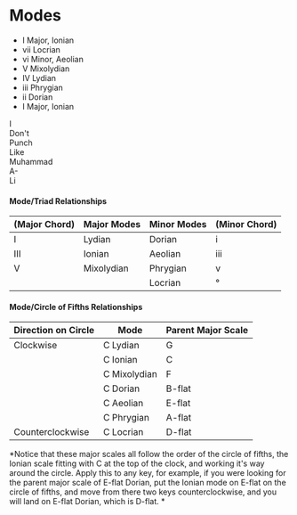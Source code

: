 # Modes
- I Major, Ionian
- vii Locrian
- vi Minor, Aeolian
- V Mixolydian
- IV Lydian
- iii Phrygian
- ii Dorian
- I Major, Ionian

I  
Don't  
Punch  
Like  
Muhammad  
A-  
Li  

#### Mode/Triad Relationships
| (Major Chord) | Major Modes | Minor Modes | (Minor Chord) |
|---------|----------|----------|----------|
| I | Lydian | Dorian | i |
| III | Ionian | Aeolian | iii |
| V | Mixolydian | Phrygian | v |
|  |  | Locrian | ° |

#### Mode/Circle of Fifths Relationships 
| Direction on Circle | Mode | Parent Major Scale |
|-----|-----|-----|
| Clockwise | C Lydian | G |
|  | C Ionian | C |
|  | C Mixolydian | F |
|  | C Dorian | B-flat |
|  | C Aeolian | E-flat |
|  | C Phrygian | A-flat |
| Counterclockwise | C Locrian | D-flat |  
*Notice that these major scales all follow the order of the circle of fifths, the Ionian scale fitting with C at the top of the clock, and working it's way around the circle. Apply this to any key, for example, if you were looking for the parent major scale of E-flat Dorian, put the Ionian mode on E-flat on the circle of fifths, and move from there two keys counterclockwise, and you will land on E-flat Dorian, which is D-flat. *
